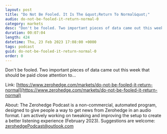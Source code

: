 ```yaml
---
layout: post
title: "Do Not Be Fooled. It Is The &quot;Return To Normal&quot;"
audio: do-not-be-fooled-it-return-normal-0
category: markets
desc: "Don't be fooled. Two important pieces of data came out this week that should be paid close attention to..."
duration: 00:07:04
length: 424
datetime: Thu, 23 Feb 2023 17:08:00 +0000
tags: podcast
guid: do-not-be-fooled-it-return-normal-0
order: 0
---
```

Don't be fooled. Two important pieces of data came out this week that should be paid close attention to...

Link: [https://www.zerohedge.com/markets/do-not-be-fooled-it-return-normal](https://www.zerohedge.com/markets/do-not-be-fooled-it-return-normal)

About: The Zerohedge Podcast is a non-commercial, automated program, designed to give people a way to get news from Zerohedge in an audio format.  I am actively working on tweaking and improving the setup to create a better listening experience (February 2023).  Suggestions are welcome: [zerohedgePodcast@outlook.com](mailto:zerohedgePodcast@outlook.com)
